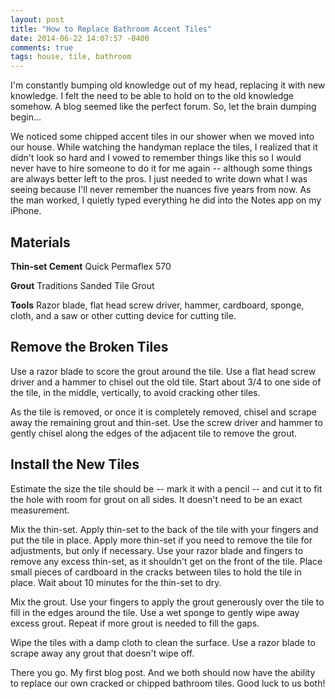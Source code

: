 ```yaml
---
layout: post
title: "How to Replace Bathroom Accent Tiles"
date: 2014-06-22 14:07:57 -0400
comments: true
tags: house, tile, bathroom
---
```

I'm constantly bumping old knowledge out of my head, replacing it with new knowledge. I felt the need to be able to hold on to the old knowledge somehow. A blog seemed like the perfect forum. So, let the brain dumping begin...

We noticed some chipped accent tiles in our shower when we moved into our house. While watching the handyman replace the tiles, I realized that it didn't look so hard and I vowed to remember things like this so I would never have to hire someone to do it for me again -- although some things are always better left to the pros. I just needed to write down what I was seeing because I'll never remember the nuances five years from now. As the man worked, I quietly typed everything he did into the Notes app on my iPhone.

## Materials
**Thin-set Cement** Quick Permaflex 570

**Grout** Traditions Sanded Tile Grout

**Tools** Razor blade, flat head screw driver, hammer, cardboard, sponge, cloth, and a saw or other cutting device for cutting tile.

## Remove the Broken Tiles
Use a razor blade to score the grout around the tile. Use a flat head screw driver and a hammer to chisel out the old tile. Start about 3/4 to one side of the tile, in the middle, vertically, to avoid cracking other tiles.

As the tile is removed, or once it is completely removed, chisel and scrape away the remaining grout and thin-set. Use the screw driver and hammer to gently chisel along the edges of the adjacent tile to remove the grout.

## Install the New Tiles
Estimate the size the tile should be -- mark it with a pencil -- and cut it to fit the hole with room for grout on all sides. It doesn't need to be an exact measurement.

Mix the thin-set. Apply thin-set to the back of the tile with your fingers and put the tile in place. Apply more thin-set if you need to remove the tile for adjustments, but only if necessary. Use your razor blade and fingers to remove any excess thin-set, as it shouldn't get on the front of the tile. Place small pieces of cardboard in the cracks between tiles to hold the tile in place. Wait about 10 minutes for the thin-set to dry.

Mix the grout. Use your fingers to apply the grout generously over the tile to fill in the edges around the tile. Use a wet sponge to gently wipe away excess grout. Repeat if more grout is needed to fill the gaps.

Wipe the tiles with a damp cloth to clean the surface. Use a razor blade to scrape away any grout that doesn't wipe off.

There you go. My first blog post. And we both should now have the ability to replace our own cracked or chipped bathroom tiles. Good luck to us both!